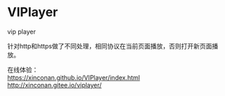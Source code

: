 # VIPlayer
vip player

针对http和https做了不同处理，相同协议在当前页面播放，否则打开新页面播放。

在线体验：  
https://xinconan.github.io/VIPlayer/index.html  
http://xinconan.gitee.io/viplayer/  
